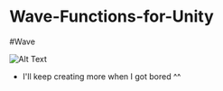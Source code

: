 # Wave-Functions-for-Unity

#Wave


![Alt Text](https://im2.ezgif.com/tmp/ezgif-2-6f12f58df5.gif)
- I'll keep creating more when I got bored ^^
